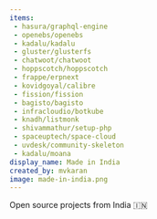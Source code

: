 ```yaml
---
items:
 - hasura/graphql-engine
 - openebs/openebs
 - kadalu/kadalu
 - gluster/glusterfs
 - chatwoot/chatwoot
 - hoppscotch/hoppscotch
 - frappe/erpnext
 - kovidgoyal/calibre
 - fission/fission
 - bagisto/bagisto
 - infracloudio/botkube
 - knadh/listmonk
 - shivammathur/setup-php
 - spaceuptech/space-cloud
 - uvdesk/community-skeleton
 - kadalu/moana
display_name: Made in India
created_by: mvkaran
image: made-in-india.png
---
```

Open source projects from India :india:

